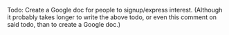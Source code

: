 Todo: Create a Google doc for people to signup/express interest.
(Although it probably takes longer to write the above todo, or even this comment on said todo, than to create a Google doc.)
